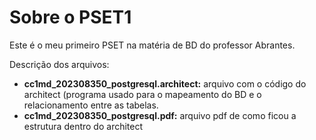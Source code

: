 # Sobre o PSET1

Este é o meu primeiro PSET na matéria de BD do professor Abrantes.

Descrição dos arquivos:
- **cc1md_202308350_postgresql.architect:** arquivo com o código do architect (programa usado para o mapeamento do BD e o relacionamento entre as tabelas.
- **cc1md_202308350_postgresql.pdf:** arquivo pdf de como ficou a estrutura dentro do architect

